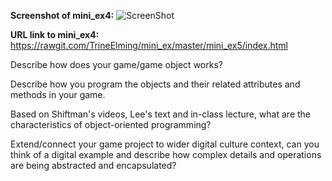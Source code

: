 **Screenshot of mini_ex4:**
![ScreenShot](https://github.com/TrineElming/mini_ex/blob/master/mini_ex5/icecream.jpg)



**URL link to mini_ex4:**
https://rawgit.com/TrineElming/mini_ex/master/mini_ex5/index.html




Describe how does your game/game object works?

Describe how you program the objects and their related attributes and methods in your game.

Based on Shiftman's videos, Lee's text and in-class lecture, what are the characteristics of object-oriented programming?

Extend/connect your game project to wider digital culture context, can you think of a digital example and describe how complex details and operations are being abstracted and encapsulated?
